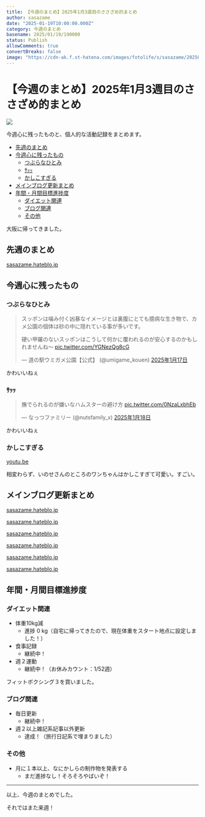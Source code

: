 ```yaml
---
title: 【今週のまとめ】2025年1月3週目のささざめ的まとめ
author: sasazame
date: "2025-01-19T10:00:00.000Z"
category: 今週のまとめ
basename: 2025/01/19/190000
status: Publish
allowComments: true
convertBreaks: false
image: "https://cdn-ak.f.st-hatena.com/images/fotolife/s/sasazame/20250105/20250105234415.png"
---
```

# 【今週のまとめ】2025年1月3週目のささざめ的まとめ

![](https://cdn-ak.f.st-hatena.com/images/fotolife/s/sasazame/20250105/20250105234415.png)

今週心に残ったものと、個人的な活動記録をまとめます。

<!-- Extended Body -->

-   [先週のまとめ](#先週のまとめ)
-   [今週心に残ったもの](#今週心に残ったもの)
    -   [つぶらなひとみ](#つぶらなひとみ)
    -   [ｻｯｯ](#ｻｯｯ)
    -   [かしこすぎる](#かしこすぎる)
-   [メインブログ更新まとめ](#メインブログ更新まとめ)
-   [年間・月間目標進捗度](#年間月間目標進捗度)
    -   [ダイエット関連](#ダイエット関連)
    -   [ブログ関連](#ブログ関連)
    -   [その他](#その他)

大阪に帰ってきました。

## 先週のまとめ

[sasazame.hateblo.jp](https://sasazame.hateblo.jp/entry/2025/01/12/212812)

## 今週心に残ったもの

### つぶらなひとみ

> スッポンは噛み付く凶暴なイメージとは裏腹にとても臆病な生き物で、カメ公園の個体は砂の中に隠れている事が多いです。  
>   
> 硬い甲羅のないスッポンはこうして何かに覆われるのが安心するのかもしれませんね〜 [pic.twitter.com/YGNezQg8cG](https://t.co/YGNezQg8cG)
> 
> — 道の駅ウミガメ公園【公式】 (@umigame\_kouen) [2025年1月17日](https://twitter.com/umigame_kouen/status/1880168585978605993?ref_src=twsrc%5Etfw)

かわいいねぇ

### ｻｯｯ

> 撫でられるのが嫌いなハムスターの避け方 [pic.twitter.com/0NzaLxbhEb](https://t.co/0NzaLxbhEb)
> 
> — なっつファミリー (@nutsfamily\_x) [2025年1月18日](https://twitter.com/nutsfamily_x/status/1880564922549219777?ref_src=twsrc%5Etfw)

かわいいねぇ

### かしこすぎる

[youtu.be](https://youtu.be/DA1ofqBBRcY?si=TiQdK5TNtHYa_quQ)

相変わらず、いのせさんのところのワンちゃんはかしこすぎて可愛い。すごい。

## メインブログ更新まとめ

[sasazame.hateblo.jp](https://sasazame.hateblo.jp/entry/2025/01/13/222519)

[sasazame.hateblo.jp](https://sasazame.hateblo.jp/entry/2025/01/14/231027)

[sasazame.hateblo.jp](https://sasazame.hateblo.jp/entry/2025/01/15/192715)

[sasazame.hateblo.jp](https://sasazame.hateblo.jp/entry/2025/01/16/232326)

[sasazame.hateblo.jp](https://sasazame.hateblo.jp/entry/2025/01/17/222451)

[sasazame.hateblo.jp](https://sasazame.hateblo.jp/entry/2025/01/18/232422)

  

## 年間・月間目標進捗度

### ダイエット関連

-   体重10kg減
    -   進捗 0 kg（自宅に帰ってきたので、現在体重をスタート地点に設定しました！）
-   食事記録
    -   継続中！
-   週２運動
    -   継続中！（お休みカウント：1/52週）

フィットボクシング３を買いました。

### ブログ関連

-   毎日更新
    -   継続中！
-   週２以上雑記系記事以外更新
    -   達成！（旅行日記系で埋まりました）

### その他

-   月に１本以上、なにかしらの制作物を発表する
    -   まだ進捗なし！そろそろやばいぞ！

* * *

以上、今週のまとめでした。

それではまた来週！